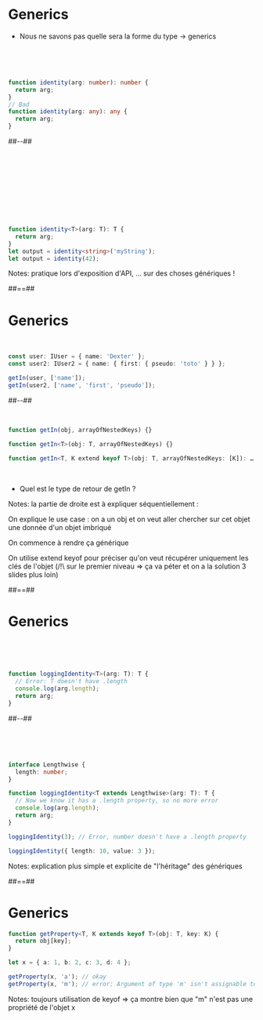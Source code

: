 <!-- .slide: class="two-column with-code" -->

# Generics

- Nous ne savons pas quelle sera la forme du type -> generics

&nbsp;  
&nbsp;  
&nbsp;

```typescript
function identity(arg: number): number {
  return arg;
}
// Bad
function identity(arg: any): any {
  return arg;
}
```

##--##

<!-- .slide: class="with-code" -->

<br><br><br><br><br><br><br><br>

```typescript
function identity<T>(arg: T): T {
  return arg;
}
let output = identity<string>('myString');
let output = identity(42);
```

Notes:
pratique lors d'exposition d'API, … sur des choses génériques !

##==##

<!-- .slide: class="two-column with-code" -->

# Generics

&nbsp;

```typescript
const user: IUser = { name: 'Dexter' };
const user2: IUser2 = { name: { first: { pseudo: 'toto' } } };

getIn(user, ['name']);
getIn(user2, ['name', 'first', 'pseudo']);
```

##--##

<!-- .slide: class="with-code" -->

&nbsp;

```typescript
function getIn(obj, arrayOfNestedKeys) {}
```

<!-- .element: class="fragment" -->

```typescript
function getIn<T>(obj: T, arrayOfNestedKeys) {}
```

<!-- .element: class="fragment" -->

```typescript
function getIn<T, K extend keyof T>(obj: T, arrayOfNestedKeys: [K]): … ? {}
```

<!-- .element: class="fragment" -->

&nbsp;

- Quel est le type de retour de getIn ?
<!-- .element: class="fragment"-->

Notes:
la partie de droite est à expliquer séquentiellement :

On explique le use case : on a un obj et on veut aller chercher sur cet objet une donnée d'un objet imbriqué

On commence à rendre ça générique

On utilise extend keyof pour préciser qu'on veut récupérer uniquement les clés de l'objet (/!\ sur le premier niveau => ça va péter et on a la solution 3 slides plus loin)

##==##

<!-- .slide: class="two-column with-code" -->

# Generics

&nbsp;  
&nbsp;  
&nbsp;

```typescript
function loggingIdentity<T>(arg: T): T {
  // Error: T doesn't have .length
  console.log(arg.length);
  return arg;
}
```

##--##

<!-- .slide: class="with-code" -->

&nbsp;  
&nbsp;  
&nbsp;

```typescript
interface Lengthwise {
  length: number;
}

function loggingIdentity<T extends Lengthwise>(arg: T): T {
  // Now we know it has a .length property, so no more error
  console.log(arg.length);
  return arg;
}
```

<!-- .element: class="fragment" -->

```typescript
loggingIdentity(3); // Error, number doesn't have a .length property
```

<!-- .element: class="fragment" -->

```typescript
loggingIdentity({ length: 10, value: 3 });
```

<!-- .element: class="fragment" -->

Notes:
explication plus simple et explicite de "l'héritage" des génériques

##==##

<!-- .slide: class="with-code" -->

# Generics

```typescript
function getProperty<T, K extends keyof T>(obj: T, key: K) {
  return obj[key];
}

let x = { a: 1, b: 2, c: 3, d: 4 };

getProperty(x, 'a'); // okay
getProperty(x, 'm'); // error: Argument of type 'm' isn't assignable to 'a' | 'b' | 'c' | 'd'.
```

Notes:
toujours utilisation de keyof => ça montre bien que "m" n'est pas une propriété de l'objet x

